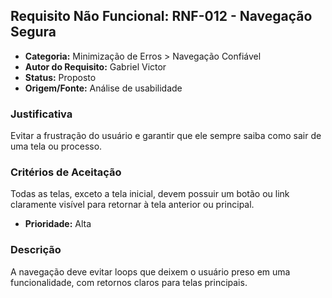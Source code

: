 ## Requisito Não Funcional: RNF-012 - Navegação Segura

- **Categoria:** Minimização de Erros > Navegação Confiável
- **Autor do Requisito:** Gabriel Victor
- **Status:** Proposto
- **Origem/Fonte:** Análise de usabilidade

### Justificativa
Evitar a frustração do usuário e garantir que ele sempre saiba como sair de uma tela ou processo.

### Critérios de Aceitação
Todas as telas, exceto a tela inicial, devem possuir um botão ou link claramente visível para retornar à tela anterior ou principal.

- **Prioridade:** Alta
### Descrição
A navegação deve evitar loops que deixem o usuário preso em uma funcionalidade, com retornos claros para telas principais.
